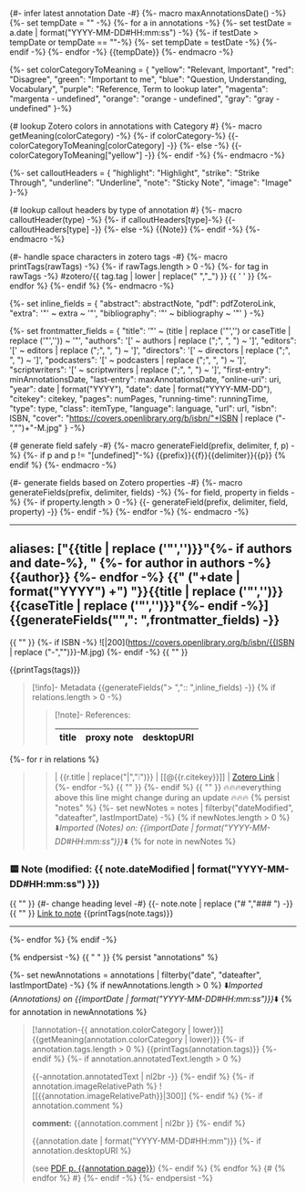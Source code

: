 {#- infer latest annotation Date -#}
{%- macro maxAnnotationsDate() -%}
   {%- set tempDate = "" -%}
	{%- for a in annotations -%}
		{%- set testDate = a.date | format("YYYY-MM-DD#HH:mm:ss") -%}
		{%- if testDate > tempDate or tempDate == ""-%}
			{%- set tempDate = testDate -%}
		{%- endif -%}
	{%- endfor -%}
	{{tempDate}}
{%- endmacro -%}

{%- set colorCategoryToMeaning = {
"yellow": "Relevant, Important",
"red": "Disagree",
"green": "Important to me",
"blue": "Question, Understanding, Vocabulary",
"purple": "Reference, Term to lookup later",
"magenta": "margenta - undefined",
"orange": "orange - undefined",
"gray": "gray - undefined"
}-%}

{# lookup Zotero colors in annotations with Category #}
{%- macro getMeaning(colorCategory) -%}
	{%- if colorCategory-%}
		{{- colorCategoryToMeaning[colorCategory] -}}
	{%- else -%}
		{{- colorCategoryToMeaning["yellow"] -}}
	{%- endif -%}
{%- endmacro -%}

{%- set calloutHeaders = {
"highlight": "Highlight",
"strike": "Strike Through",
"underline": "Underline",
"note": "Sticky Note",
"image": "Image"
}-%}

{# lookup callout headers by type of annotation #}
{%- macro calloutHeader(type) -%}
	{%- if calloutHeaders[type]-%}
		{{- calloutHeaders[type] -}}
	{%- else -%}
		{{Note}}
	{%- endif -%}
{%- endmacro -%}

{#- handle space characters in zotero tags -#}
{%- macro printTags(rawTags) -%}
	{%- if rawTags.length > 0 -%}
		{%- for tag in rawTags -%}
			#zotero/{{ tag.tag | lower | replace(" ","_") }} {{ ' ' }} 
		{%- endfor %}
	{%- endif %}
{%- endmacro -%}

{%- set inline_fields = {
"abstract": abstractNote,
"pdf": pdfZoteroLink, 
"extra": '"' ~ extra ~ '"',
"bibliography": '"' ~ bibliography ~ '"'
}
-%}

{%- set frontmatter_fields = {
"title": '"' ~ (title | replace ('"','') or caseTitle | replace ('"','')) ~ '"',
"authors": '[' ~ authors | replace (";", ", ") ~ ']',
"editors": '[' ~ editors | replace (";", ", ") ~ ']',
"directors": '[' ~ directors | replace (";", ", ") ~ ']',
"podcasters": '[' ~ podcasters | replace (";", ", ") ~ ']',
"scriptwriters": '[' ~ scriptwriters | replace (";", ", ") ~ ']',
"first-entry": minAnnotationsDate,
"last-entry": maxAnnotationsDate,
"online-uri": uri,
"year": date | format("YYYY"),
"date": date | format("YYYY-MM-DD"),
"citekey": citekey,
"pages": numPages,
"running-time": runningTime,
"type": type,
"class": itemType,
"language": language,
"url": url,
"isbn": ISBN,
"cover": "https://covers.openlibrary.org/b/isbn/"+ISBN | replace ("-","")+"-M.jpg"
}
-%}

{# generate field safely -#}
{%- macro generateField(prefix, delimiter, f, p) -%}
{%- if p and p != "[undefined]"-%}
{{prefix}}{{f}}{{delimiter}}{{p}}
{% endif %}
{%- endmacro -%}

{#- generate fields based on Zotero properties -#}
{%- macro generateFields(prefix, delimiter, fields) -%}
{%- for field, property in fields -%}
{%- if property.length > 0 -%}
{{- generateField(prefix, delimiter, field, property) -}}
{%- endif -%}
{%- endfor -%}
{%- endmacro -%}

---
aliases: ["{{title | replace ('"','')}}"{%- if authors and date-%}, "
{%- for author in authors -%}
{{author}}
{%- endfor -%}
{{" ("+date | format("YYYY") +") "}}{{title | replace ('"','')}}{{caseTitle | replace ('"','')}}"{%- endif -%}]
{{generateFields("",": ",frontmatter_fields) -}}
---
{{ "" }}
{%- if ISBN -%}
![|200](https://covers.openlibrary.org/b/isbn/{{ISBN | replace ("-","")}}-M.jpg)
{%- endif -%}
{{ "" }}

{{printTags(tags)}}

> [!info]- Metadata
{{generateFields("> ",":: ",inline_fields) -}}
{% if relations.length > 0 -%}
> 
> > [!note]- References:  
> >
> > | title | proxy note | desktopURI |
> > | --- | --- | --- |
{%- for r in relations %}
> > | {{r.title | replace("|","❕")}} | [[@{{r.citekey}}]] | [Zotero Link]({{r.desktopURI}}) |
{%- endfor -%}
{{ "" }}
{%- endif %}
{{ "" }}
🔥🔥🔥everything above this line might change during an update 🔥🔥🔥
{% persist "notes" %}
{%- set newNotes = notes | filterby("dateModified", "dateafter", lastImportDate) -%}
{% if newNotes.length > 0 %}
⬇️*Imported (Notes) on: {{importDate | format("YYYY-MM-DD#HH:mm:ss")}}*⬇️
{% for note in newNotes %}
### 🟨 Note (modified: {{ note.dateModified | format("YYYY-MM-DD#HH:mm:ss") }})
{{ "" }}
{#- change heading level -#}
{{- note.note | replace ("# ","### ") -}}
{{ "" }}
[Link to note](zotero://select/library/items/{{note.key}})
{{printTags(note.tags)}}

---
{%- endfor %}
{% endif -%} 

{% endpersist -%}
{{ " " }}
{% persist "annotations" %}

{%- set newAnnotations = annotations | filterby("date", "dateafter", lastImportDate) -%}
{% if newAnnotations.length > 0 %}
⬇️*Imported (Annotations) on {{importDate | format("YYYY-MM-DD#HH:mm:ss")}}*⬇️
{% for annotation in newAnnotations %}
> [!annotation-{{ annotation.colorCategory | lower}}] {{getMeaning(annotation.colorCategory | lower)}}
> {%- if annotation.tags.length > 0 %} 
> {{printTags(annotation.tags)}}
{%- endif %}
{%- if annotation.annotatedText.length > 0 %} 
> 
> {{-annotation.annotatedText | nl2br -}} 
{%- endif %}
{%- if annotation.imageRelativePath %}
> ![[{{annotation.imageRelativePath}}|300]]
{%- endif %}
{%- if annotation.comment %} 
> 
> **comment:**
> {{annotation.comment | nl2br }}
{%- endif %}
> 
> {{annotation.date | format("YYYY-MM-DD#HH:mm")}}
{%- if annotation.desktopURI %} 
> 
> (see [PDF p. {{annotation.page}}]({{annotation.desktopURI}}))
{%- endif %}
{% endfor %}
{# {% endfor %} #}
{%- endif -%}
{%- endpersist -%}